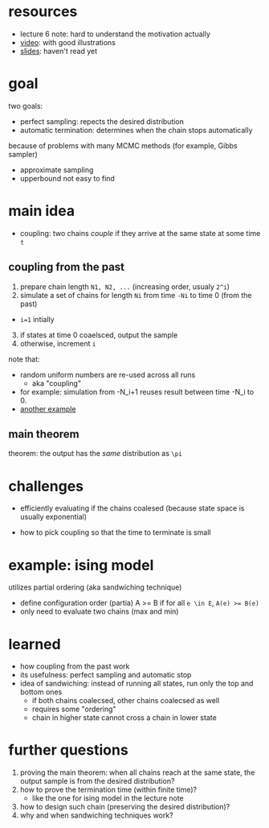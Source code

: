 # resources

- lecture 6 note: hard to understand the motivation actually
- [video](https://www.youtube.com/watch?v=8jU5tpoS7VE): with good illustrations
- [slides](http://www.cs.tau.ac.il/~amnon/Classes/2010-Seminar-Random-Walk/Presentations/Propp-Wilson.pdf): haven't read yet

# goal

two goals:

- perfect sampling: repects the desired distribution
- automatic termination:  determines when the chain stops automatically

because of problems with many MCMC methods (for example, Gibbs sampler)

- approximate sampling
- upperbound not easy to find

# main idea

- coupling: two chains *couple* if they arrive at the same state at some time `t`


## coupling from the past

1. prepare chain length `N1, N2, ...` (increasing order, usualy `2^i`)
2. simulate a set of chains for length `Ni` from time `-Ni` to time 0 (from the past)
  - `i=1` intially
3. if states at time 0 coaelsced, output the sample
4. otherwise, increment `i`

note that:

- random uniform numbers are re-used across all runs
  - aka "coupling"
- for example: simulation from -N_i+1 reuses result between time -N_i to 0.
- [another example](https://youtu.be/8jU5tpoS7VE?t=7m3s)

## main theorem

theorem: the output has the *same* distribution as `\pi`

# challenges

- efficiently evaluating if the chains coalesed (because state space is usually exponential)

- how to pick coupling so that the time to terminate is small

# example: ising model

utilizes partial ordering (aka sandwiching technique)

- define configuration order (partia) A >= B if for all `e \in E`, `A(e) >= B(e)`
- only need to evaluate two chains (max and min)

# learned

- how coupling from the past work
- its usefulness: perfect sampling and automatic stop
- idea of sandwiching: instead of running all states, run only the top and bottom ones
  - if both chains coalecsed, other chains coalecsed as well
  - requires some "ordering"
  - chain in higher state cannot cross a chain in lower state
  
# further questions

1. proving the main theorem: when all chains reach at the same state, the output sample is from the desired distribution?
2. how to prove the termination time (within finite time)?
   - like the one for ising model in the lecture note
3. how to design such chain (preserving the desired distribution)?
4. why and when sandwiching techniques work?


